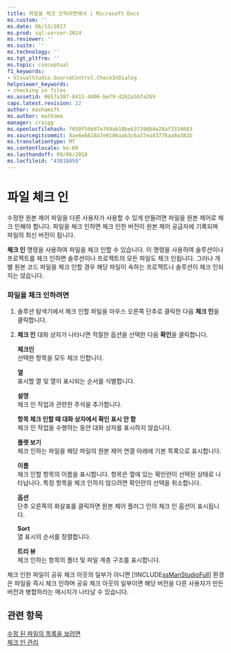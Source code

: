 ```yaml
---
title: 파일을 체크 인하려면에서 | Microsoft Docs
ms.custom: ''
ms.date: 06/13/2017
ms.prod: sql-server-2014
ms.reviewer: ''
ms.suite: ''
ms.technology: ''
ms.tgt_pltfrm: ''
ms.topic: conceptual
f1_keywords:
- VisualStudio.SourceControl.CheckInDialog
helpviewer_keywords:
- checking in files
ms.assetid: 0657a387-8411-4406-bef9-d262a5bfa269
caps.latest.revision: 22
author: mashamsft
ms.author: mathoma
manager: craigg
ms.openlocfilehash: f050f50dd7e749ab10be637390b4e28af3334683
ms.sourcegitcommit: 8ae6e6618a7e9186aab3c6a37ea43776aa9a382b
ms.translationtype: MT
ms.contentlocale: ko-KR
ms.lasthandoff: 09/06/2018
ms.locfileid: "43818059"
---
```

# <a name="check-in-files"></a>파일 체크 인
  수정한 원본 제어 파일을 다른 사용자가 사용할 수 있게 만들려면 파일을 원본 제어로 체크 인해야 합니다. 파일을 체크 인하면 체크 인한 버전이 원본 제어 공급자에 기록되며 파일의 최신 버전이 됩니다.  
  
 **체크 인** 명령을 사용하여 파일을 체크 인할 수 있습니다. 이 명령을 사용하여 솔루션이나 프로젝트를 체크 인하면 솔루션이나 프로젝트의 모든 파일도 체크 인됩니다. 그러나 개별 원본 코드 파일을 체크 인할 경우 해당 파일이 속하는 프로젝트나 솔루션이 체크 인되지는 않습니다.  
  
### <a name="to-check-in-a-file"></a>파일을 체크 인하려면  
  
1.  솔루션 탐색기에서 체크 인할 파일을 마우스 오른쪽 단추로 클릭한 다음 **체크 인**을 클릭합니다.  
  
2.  **체크 인** 대화 상자가 나타나면 적절한 옵션을 선택한 다음 **확인**을 클릭합니다.  
  
     **체크인**  
     선택한 항목을 모두 체크 인합니다.  
  
     **열**  
     표시할 열 및 열이 표시되는 순서를 식별합니다.  
  
     **설명**  
     체크 인 작업과 관련한 주석을 추가합니다.  
  
     **항목 체크 인할 때 대화 상자에서 확인 표시 안 함**  
     체크 인 작업을 수행하는 동안 대화 상자를 표시하지 않습니다.  
  
     **플랫 보기**  
     체크 인하는 파일을 해당 파일의 원본 제어 연결 아래에 기본 목록으로 표시합니다.  
  
     **이름**  
     체크 인할 항목의 이름을 표시합니다. 항목은 옆에 있는 확인란이 선택된 상태로 나타납니다. 특정 항목을 체크 인하지 않으려면 확인란의 선택을 취소합니다.  
  
     **옵션**  
     단추 오른쪽의 화살표를 클릭하면 원본 제어 플러그 인의 체크 인 옵션이 표시됩니다.  
  
     **Sort**  
     열 표시의 순서를 정렬합니다.  
  
     **트리 뷰**  
     체크 인하는 항목의 폴더 및 파일 계층 구조를 표시합니다.  
  
 체크 인한 파일이 공유 체크 아웃의 일부가 아니면 [!INCLUDE[ssManStudioFull](../includes/ssmanstudiofull-md.md)] 환경은 파일을 즉시 체크 인하며 공유 체크 아웃의 일부이면 해당 버전을 다른 사용자가 만든 버전과 병합하라는 메시지가 나타날 수 있습니다.  
  
## <a name="see-also"></a>관련 항목  
 [수정 된 파일의 목록을 보려면](../../2014/database-engine/view-a-list-of-modified-files.md)   
 [체크 인 관리](../../2014/database-engine/manage-checkins.md)  
  
  
